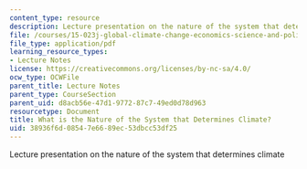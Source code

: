```yaml
---
content_type: resource
description: Lecture presentation on the nature of the system that determines climate
file: /courses/15-023j-global-climate-change-economics-science-and-policy-spring-2008/38936f6d08547e6689ec53dbcc53df25_replacements.pdf
file_type: application/pdf
learning_resource_types:
- Lecture Notes
license: https://creativecommons.org/licenses/by-nc-sa/4.0/
ocw_type: OCWFile
parent_title: Lecture Notes
parent_type: CourseSection
parent_uid: d8acb56e-47d1-9772-87c7-49ed0d78d963
resourcetype: Document
title: What is the Nature of the System that Determines Climate?
uid: 38936f6d-0854-7e66-89ec-53dbcc53df25
---
```

Lecture presentation on the nature of the system that determines climate